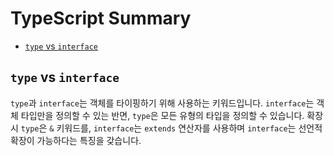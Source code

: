 # TypeScript Summary

- [`type` vs `interface`](#type과-interface)

## `type` vs `interface`
`type`과 `interface`는 객체를 타이핑하기 위해 사용하는 키워드입니다. `interface`는 객체 타입만을 정의할 수 있는 반면, `type`은 모든 유형의 타입을 정의할 수 있습니다. 확장 시 `type`은 `&` 키워드를, `interface`는 `extends` 연산자를 사용하며 `interface`는 선언적 확장이 가능하다는 특징을 갖습니다.
